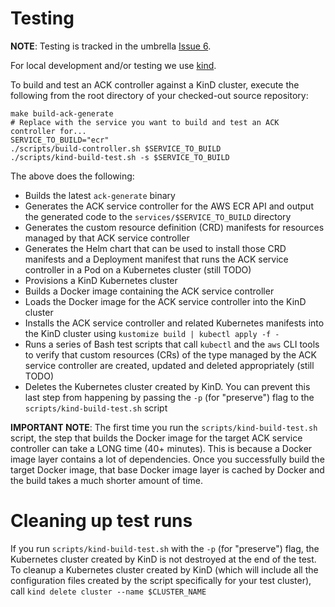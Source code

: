# Testing

**NOTE**: Testing is tracked in the umbrella [Issue 6](https://github.com/aws/aws-controllers-k8s/issues/6).

For local development and/or testing we use [kind](https://kind.sigs.k8s.io/).

To build and test an ACK controller against a KinD cluster, execute the
following from the root directory of your checked-out source repository:

```
make build-ack-generate
# Replace with the service you want to build and test an ACK controller for...
SERVICE_TO_BUILD="ecr"
./scripts/build-controller.sh $SERVICE_TO_BUILD
./scripts/kind-build-test.sh -s $SERVICE_TO_BUILD
```

The above does the following:

* Builds the latest `ack-generate` binary
* Generates the ACK service controller for the AWS ECR API and output the
  generated code to the `services/$SERVICE_TO_BUILD` directory
* Generates the custom resource definition (CRD) manifests for resources
  managed by that ACK service controller
* Generates the Helm chart that can be used to install those CRD manifests and
  a Deployment manifest that runs the ACK service controller in a Pod on a
  Kubernetes cluster (still TODO)
* Provisions a KinD Kubernetes cluster
* Builds a Docker image containing the ACK service controller
* Loads the Docker image for the ACK service controller into the KinD cluster
* Installs the ACK service controller and related Kubernetes manifests into the
  KinD cluster using `kustomize build | kubectl apply -f -`
* Runs a series of Bash test scripts that call `kubectl` and the `aws` CLI
  tools to verify that custom resources (CRs) of the type managed by the ACK
  service controller are created, updated and deleted appropriately (still
  TODO)
* Deletes the Kubernetes cluster created by KinD. You can prevent this last
  step from happening by passing the `-p` (for "preserve") flag to the
  `scripts/kind-build-test.sh` script

**IMPORTANT NOTE**: The first time you run the `scripts/kind-build-test.sh`
script, the step that builds the Docker image for the target ACK service
controller can take a LONG time (40+ minutes). This is because a Docker image
layer contains a lot of dependencies. Once you successfully build the target
Docker image, that base Docker image layer is cached by Docker and the build
takes a much shorter amount of time.

# Cleaning up test runs

If you run `scripts/kind-build-test.sh` with the `-p` (for "preserve") flag,
the Kubernetes cluster created by KinD is not destroyed at the end of the test.
To cleanup a Kubernetes cluster created by KinD (which will include all the
configuration files created by the script specifically for your test cluster),
call `kind delete cluster --name $CLUSTER_NAME`

